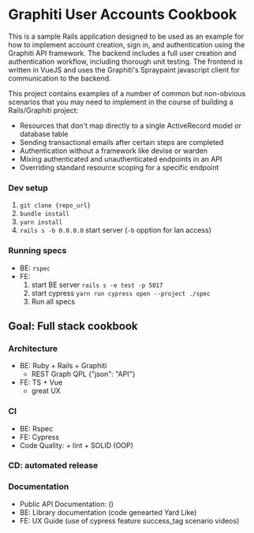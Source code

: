 # Graphiti User Accounts Cookbook

This is a sample Rails application designed to be used as an example
for how to implement account creation, sign in, and authentication
using the Graphiti API framework. The backend includes a full user
creation and authentication workflow, including thorough unit testing.
The frontend is written in VueJS and uses the Graphiti's Spraypaint
javascript client for communication to the backend.

This project contains examples of a number of common but non-obvious
scenarios that you may need to implement in the course of building a
Rails/Graphiti project:

- Resources that don't map directly to a single ActiveRecord model
  or database table
- Sending transactional emails after certain steps are completed
- Authentication without a framework like devise or warden
- Mixing authenticated and unauthenticated endpoints in an API
- Overriding standard resource scoping for a specific endpoint

### Dev setup

1. `git clone {repo_url}`
2. `bundle install`
3. `yarn install`
4. `rails s -b 0.0.0.0` start server (`-b` opption for lan access)

### Running specs

- BE: `rspec`
- FE:
  1. start BE server `rails s -e test -p 5017`
  2. start cypress `yarn run cypress open --project ./spec`
  3. Run all specs

## Goal: Full stack cookbook

### Architecture

- BE: Ruby + Rails + Graphiti
  - REST Graph QPL {"json": "API"}
- FE: TS + Vue
  - great UX

### CI

- BE: Rspec
- FE: Cypress
- Code Quality: + lint + SOLID (OOP)

### CD: automated release

### Documentation

- Public API Documentation: ()
- BE: Library documentation (code genearted Yard Like)
- FE: UX Guide (use of cypress feature success_tag scenario videos)
